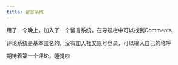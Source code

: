 ```yaml
---
title: 留言系统
---
```


用了一个晚上，加入了一个留言系统，在导航栏中可以找到Comments

评论系统是基本匿名的，没有加入社交账号登录，可以输入自己的称呼

期待着第一个评论，睡觉啦
